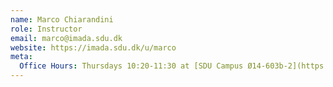 ```yaml
---
name: Marco Chiarandini
role: Instructor
email: marco@imada.sdu.dk
website: https://imada.sdu.dk/u/marco
meta:
  Office Hours: Thursdays 10:20-11:30 at [SDU Campus Ø14-603b-2](https://clients.mapsindoors.com/sdu/573f26e4bc1f571b08094312/details/563cb9ab423b7d0540c9a911)
---
```


<!-- [Schedule an appointment](#){: .btn .btn-outline } -->
